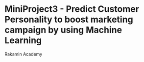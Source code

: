 # MiniProject3 - Predict Customer Personality to boost marketing campaign by using Machine Learning
Rakamin Academy
